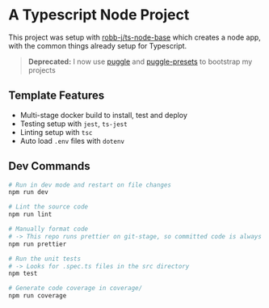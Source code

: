 # A Typescript Node Project

This project was setup with [robb-j/ts-node-base](https://github.com/robb-j/ts-node-base/) which creates a node app, with the common things already setup for Typescript.

> **Deprecated:** I now use [puggle](https://github.com/robb-j/puggle/)
> and [puggle-presets](https://github.com/robb-j/puggle-presets/)
> to bootstrap my projects

## Template Features

- Multi-stage docker build to install, test and deploy
- Testing setup with `jest`, `ts-jest`
- Linting setup with `tsc`
- Auto load `.env` files with `dotenv`

## Dev Commands

```bash
# Run in dev mode and restart on file changes
npm run dev

# Lint the source code
npm run lint

# Manually format code
# -> This repo runs prettier on git-stage, so committed code is always formatted
npm run prettier

# Run the unit tests
# -> Looks for .spec.ts files in the src directory
npm test

# Generate code coverage in coverage/
npm run coverage
```
